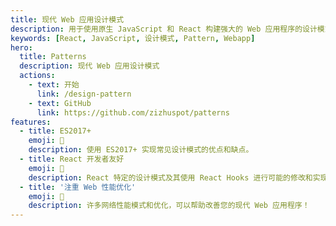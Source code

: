 ```yaml
---
title: 现代 Web 应用设计模式
description: 用于使用原生 JavaScript 和 React 构建强大的 Web 应用程序的设计模式。
keywords: [React, JavaScript, 设计模式, Pattern, Webapp]
hero:
  title: Patterns
  description: 现代 Web 应用设计模式
  actions:
    - text: 开始
      link: /design-pattern
    - text: GitHub
      link: https://github.com/zizhuspot/patterns
features:
  - title: ES2017+
    emoji: 💎
    description: 使用 ES2017+ 实现常见设计模式的优点和缺点。
  - title: React 开发者友好
    emoji: 🌈
    description: React 特定的设计模式及其使用 React Hooks 进行可能的修改和实现。
  - title: '注重 Web 性能优化'
    emoji: 🚀
    description: 许多网络性能模式和优化，可以帮助改善您的现代 Web 应用程序！
---
```

